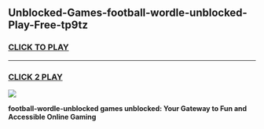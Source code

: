 
## Unblocked-Games-football-wordle-unblocked-Play-Free-tp9tz
<h3>
<a href="https://premium76.site?title=football-wordle-unblocked&ref=21A">CLICK TO PLAY</a></h3>
<hr>

<h3>
<a href="https://premium76.site?title=football-wordle-unblocked&ref=21A">CLICK 2 PLAY</a>
  
</h3>

<a href="https://premium76.site?title=football-wordle-unblocked&ref=21A"><img src="https://clearcache.store/games.png"></a>


**football-wordle-unblocked games unblocked: Your Gateway to Fun and Accessible Online Gaming**
